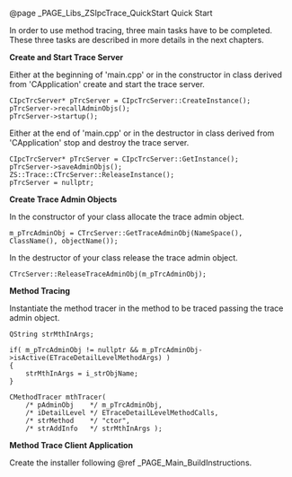 @page _PAGE_Libs_ZSIpcTrace_QuickStart Quick Start

In order to use method tracing, three main tasks have to be completed.
These three tasks are described in more details in the next chapters.

**Create and Start Trace Server**

Either at the beginning of 'main.cpp' or in the constructor in class derived from 'CApplication'
create and start the trace server.

    CIpcTrcServer* pTrcServer = CIpcTrcServer::CreateInstance();
    pTrcServer->recallAdminObjs();
    pTrcServer->startup();

Either at the end of 'main.cpp' or in the destructor in class derived from 'CApplication'
stop and destroy the trace server.

    CIpcTrcServer* pTrcServer = CIpcTrcServer::GetInstance();
    pTrcServer->saveAdminObjs();
    ZS::Trace::CTrcServer::ReleaseInstance();
    pTrcServer = nullptr;

**Create Trace Admin Objects**

In the constructor of your class allocate the trace admin object.

    m_pTrcAdminObj = CTrcServer::GetTraceAdminObj(NameSpace(), ClassName(), objectName());

In the destructor of your class release the trace admin object.

    CTrcServer::ReleaseTraceAdminObj(m_pTrcAdminObj);

**Method Tracing**

Instantiate the method tracer in the method to be traced passing the trace admin object.

    QString strMthInArgs;

    if( m_pTrcAdminObj != nullptr && m_pTrcAdminObj->isActive(ETraceDetailLevelMethodArgs) )
    {
        strMthInArgs = i_strObjName;
    }

    CMethodTracer mthTracer(
        /* pAdminObj    */ m_pTrcAdminObj,
        /* iDetailLevel */ ETraceDetailLevelMethodCalls,
        /* strMethod    */ "ctor",
        /* strAddInfo   */ strMthInArgs );

**Method Trace Client Application**

Create the installer following @ref _PAGE_Main_BuildInstructions.

